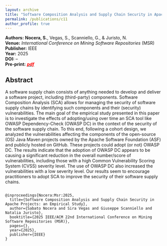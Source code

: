 ```yaml
---
layout: archive
title: "Software Composition Analysis and Supply Chain Security in Apache Projects: an Empirical Study"
permalink: /publications/c11
author_profile: true
---
```


<meta charset="UTF-8">
<meta name="citation_title" content="Software Composition Analysis and Supply Chain Security in Apache Projects: an Empirical Study"/>
<meta name="citation_author" content="Nocera, S."/>
<meta name="citation_author" content="Vegas, S."/>
<meta name="citation_author" content="Scanniello, G."/>
<meta name="citation_author" content="Juristo, N."/>
<meta name="citation_publication_date" content="2025"/>
<meta name="citation_conference_title" content="International Conference on Mining Software Repositories"/>
<meta name="citation_pdf_url" content="https://sabato-nocera.github.io/files/msr2025.pdf"/>
  
<link rel="stylesheet" href="https://cdnjs.cloudflare.com/ajax/libs/font-awesome/4.7.0/css/font-awesome.min.css">


**Authors:** **Nocera, S.**, Vegas, S., Scanniello, G., & Juristo, N.  
**Venue:** _International Conference on Mining Software Repositories_ (MSR)  
**Publisher:** IEEE  
**Year:** 2025  
**DOI:** –  
**Pre‑print:** [<i class="fa fa-file-pdf-o" style="color:red"> **pdf**</i>](https://sabato-nocera.github.io/files/msr2025.pdf)


## Abstract

A software supply chain consists of anything needed to develop and deliver a software project, including (third-party) components. Software Composition Analysis (SCA) allows for managing the security of software supply chains by identifying such components and their (security) vulnerabilities. The main goal of the empirical study presented in this paper is to investigate the effects of adopting/using over time an SCA tool like OWASP Dependency-Check (OWASP DC) in the context of the security of the software supply chain. To this end, following a cohort design, we analyzed the vulnerabilities affecting the components of the open-source (OS) Java Maven projects owned by the Apache Software Foundation (ASF) and publicly hosted on GitHub. These projects could adopt (or not) OWASP DC. The results indicate that the adoption of OWASP DC appears to be causing a significant reduction in the overall number/score of vulnerabilities, including those with a high Common Vulnerability Scoring System (CVSS) severity level. The use of OWASP DC also increased the vulnerabilities with a low severity level. Our results seem to encourage practitioners to adopt SCA to improve the security of their software supply chains.

<code> 
@inproceedings{Nocera:Msr:2025,
  title={Software Composition Analysis and Supply Chain Security in Apache Projects: an Empirical Study},
  author={Sabato Nocera and Sira Vegas and Giuseppe Scanniello and Natalia Juristo},
  booktitle={2025 IEEE/ACM 22nd International Conference on Mining Software Repositories (MSR)},
  pages={},
  year={2025},
  publisher={IEEE}
}
</code>

